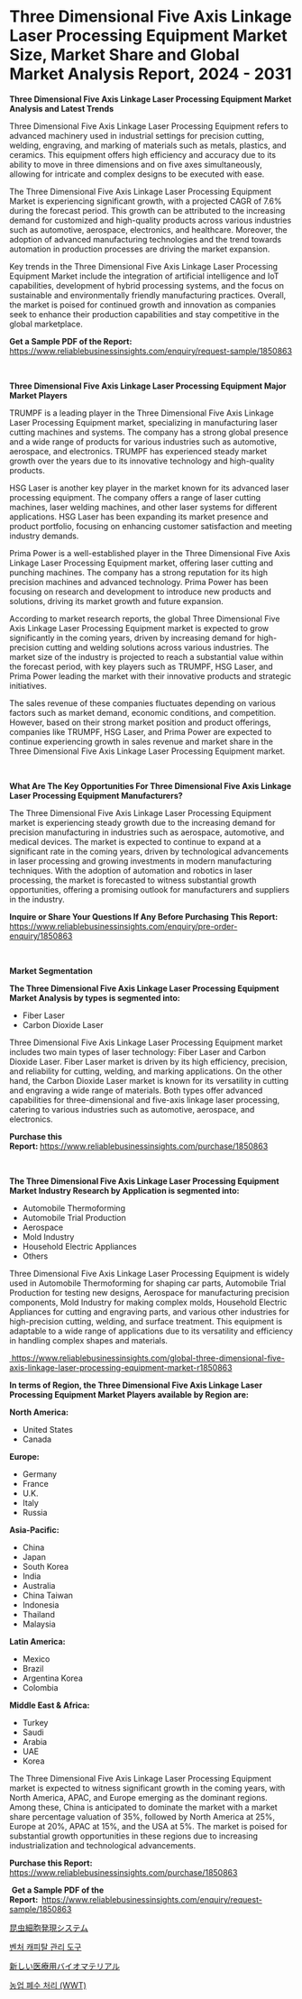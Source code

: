 <p><h1>Three Dimensional Five Axis Linkage Laser Processing Equipment Market Size, Market Share and Global Market Analysis Report, 2024 - 2031</h1></p><p><strong>Three Dimensional Five Axis Linkage Laser Processing Equipment Market Analysis and Latest Trends</strong></p>
<p><p>Three Dimensional Five Axis Linkage Laser Processing Equipment refers to advanced machinery used in industrial settings for precision cutting, welding, engraving, and marking of materials such as metals, plastics, and ceramics. This equipment offers high efficiency and accuracy due to its ability to move in three dimensions and on five axes simultaneously, allowing for intricate and complex designs to be executed with ease.</p><p>The Three Dimensional Five Axis Linkage Laser Processing Equipment Market is experiencing significant growth, with a projected CAGR of 7.6% during the forecast period. This growth can be attributed to the increasing demand for customized and high-quality products across various industries such as automotive, aerospace, electronics, and healthcare. Moreover, the adoption of advanced manufacturing technologies and the trend towards automation in production processes are driving the market expansion.</p><p>Key trends in the Three Dimensional Five Axis Linkage Laser Processing Equipment Market include the integration of artificial intelligence and IoT capabilities, development of hybrid processing systems, and the focus on sustainable and environmentally friendly manufacturing practices. Overall, the market is poised for continued growth and innovation as companies seek to enhance their production capabilities and stay competitive in the global marketplace.</p></p>
<p><strong>Get a Sample PDF of the Report:&nbsp;</strong> <a href="https://www.reliablebusinessinsights.com/enquiry/request-sample/1850863">https://www.reliablebusinessinsights.com/enquiry/request-sample/1850863</a></p>
<p>&nbsp;</p>
<p><strong>Three Dimensional Five Axis Linkage Laser Processing Equipment Major Market Players</strong></p>
<p><p>TRUMPF is a leading player in the Three Dimensional Five Axis Linkage Laser Processing Equipment market, specializing in manufacturing laser cutting machines and systems. The company has a strong global presence and a wide range of products for various industries such as automotive, aerospace, and electronics. TRUMPF has experienced steady market growth over the years due to its innovative technology and high-quality products.</p><p>HSG Laser is another key player in the market known for its advanced laser processing equipment. The company offers a range of laser cutting machines, laser welding machines, and other laser systems for different applications. HSG Laser has been expanding its market presence and product portfolio, focusing on enhancing customer satisfaction and meeting industry demands.</p><p>Prima Power is a well-established player in the Three Dimensional Five Axis Linkage Laser Processing Equipment market, offering laser cutting and punching machines. The company has a strong reputation for its high precision machines and advanced technology. Prima Power has been focusing on research and development to introduce new products and solutions, driving its market growth and future expansion.</p><p>According to market research reports, the global Three Dimensional Five Axis Linkage Laser Processing Equipment market is expected to grow significantly in the coming years, driven by increasing demand for high-precision cutting and welding solutions across various industries. The market size of the industry is projected to reach a substantial value within the forecast period, with key players such as TRUMPF, HSG Laser, and Prima Power leading the market with their innovative products and strategic initiatives.</p><p>The sales revenue of these companies fluctuates depending on various factors such as market demand, economic conditions, and competition. However, based on their strong market position and product offerings, companies like TRUMPF, HSG Laser, and Prima Power are expected to continue experiencing growth in sales revenue and market share in the Three Dimensional Five Axis Linkage Laser Processing Equipment market.</p></p>
<p>&nbsp;</p>
<p><strong>What Are The Key Opportunities For Three Dimensional Five Axis Linkage Laser Processing Equipment Manufacturers?</strong></p>
<p><p>The Three Dimensional Five Axis Linkage Laser Processing Equipment market is experiencing steady growth due to the increasing demand for precision manufacturing in industries such as aerospace, automotive, and medical devices. The market is expected to continue to expand at a significant rate in the coming years, driven by technological advancements in laser processing and growing investments in modern manufacturing techniques. With the adoption of automation and robotics in laser processing, the market is forecasted to witness substantial growth opportunities, offering a promising outlook for manufacturers and suppliers in the industry.</p></p>
<p><strong>Inquire or Share Your Questions If Any Before Purchasing This Report:</strong> <a href="https://www.reliablebusinessinsights.com/enquiry/pre-order-enquiry/1850863">https://www.reliablebusinessinsights.com/enquiry/pre-order-enquiry/1850863</a></p>
<p>&nbsp;</p>
<p><strong>Market Segmentation</strong></p>
<p><strong>The Three Dimensional Five Axis Linkage Laser Processing Equipment Market Analysis by types is segmented into:</strong></p>
<p><ul><li>Fiber Laser</li><li>Carbon Dioxide Laser</li></ul></p>
<p><p>Three Dimensional Five Axis Linkage Laser Processing Equipment market includes two main types of laser technology: Fiber Laser and Carbon Dioxide Laser. Fiber Laser market is driven by its high efficiency, precision, and reliability for cutting, welding, and marking applications. On the other hand, the Carbon Dioxide Laser market is known for its versatility in cutting and engraving a wide range of materials. Both types offer advanced capabilities for three-dimensional and five-axis linkage laser processing, catering to various industries such as automotive, aerospace, and electronics.</p></p>
<p><strong>Purchase this Report:&nbsp;</strong><a href="https://www.reliablebusinessinsights.com/purchase/1850863">https://www.reliablebusinessinsights.com/purchase/1850863</a></p>
<p>&nbsp;</p>
<p><strong>The Three Dimensional Five Axis Linkage Laser Processing Equipment Market Industry Research by Application is segmented into:</strong></p>
<p><ul><li>Automobile Thermoforming</li><li>Automobile Trial Production</li><li>Aerospace</li><li>Mold Industry</li><li>Household Electric Appliances</li><li>Others</li></ul></p>
<p><p>Three Dimensional Five Axis Linkage Laser Processing Equipment is widely used in Automobile Thermoforming for shaping car parts, Automobile Trial Production for testing new designs, Aerospace for manufacturing precision components, Mold Industry for making complex molds, Household Electric Appliances for cutting and engraving parts, and various other industries for high-precision cutting, welding, and surface treatment. This equipment is adaptable to a wide range of applications due to its versatility and efficiency in handling complex shapes and materials.</p></p>
<p><a href="https://www.reliablebusinessinsights.com/global-three-dimensional-five-axis-linkage-laser-processing-equipment-market-r1850863">&nbsp;https://www.reliablebusinessinsights.com/global-three-dimensional-five-axis-linkage-laser-processing-equipment-market-r1850863</a></p>
<p><strong>In terms of Region, the Three Dimensional Five Axis Linkage Laser Processing Equipment Market Players available by Region are:</strong></p>
<p>
    <p> <strong> North America: </strong>
        <ul>
            <li>United States</li>
            <li>Canada</li>
        </ul>
        </p> 
    <p> <strong> Europe: </strong>
        <ul>
            <li>Germany</li>
            <li>France</li>
            <li>U.K.</li>
            <li>Italy</li>
            <li>Russia</li>
        </ul>
        </p> 
    <p> <strong> Asia-Pacific: </strong>
        <ul>
            <li>China</li>
            <li>Japan</li>
            <li>South Korea</li>
            <li>India</li>
            <li>Australia</li>
            <li>China Taiwan</li>
            <li>Indonesia</li>
            <li>Thailand</li>
            <li>Malaysia</li>
        </ul>
        </p> 
    <p> <strong> Latin America: </strong>
        <ul>
            <li>Mexico</li>
            <li>Brazil</li>
            <li>Argentina Korea</li>
            <li>Colombia</li>
        </ul>
        </p> 
    <p> <strong> Middle East & Africa: </strong>
        <ul>
            <li>Turkey</li>
            <li>Saudi</li>
            <li>Arabia</li>
            <li>UAE</li>
            <li>Korea</li>
        </ul>
    </p>
    </p>
<p><p>The Three Dimensional Five Axis Linkage Laser Processing Equipment market is expected to witness significant growth in the coming years, with North America, APAC, and Europe emerging as the dominant regions. Among these, China is anticipated to dominate the market with a market share percentage valuation of 35%, followed by North America at 25%, Europe at 20%, APAC at 15%, and the USA at 5%. The market is poised for substantial growth opportunities in these regions due to increasing industrialization and technological advancements.</p></p>
<p><strong>Purchase this Report: </strong><a href="https://www.reliablebusinessinsights.com/purchase/1850863">https://www.reliablebusinessinsights.com/purchase/1850863</a></p>
<p>&nbsp;<strong>Get a Sample PDF of the Report:&nbsp;&nbsp;</strong><a href="https://www.reliablebusinessinsights.com/enquiry/request-sample/1850863">https://www.reliablebusinessinsights.com/enquiry/request-sample/1850863</a></p>
<p><strong></strong></p>
<p><p><a href="https://medium.com/@jaremington56/%E6%98%86%E8%99%AB%E7%B4%B0%E8%83%9E%E7%99%BA%E7%8F%BE%E3%82%B7%E3%82%B9%E3%83%86%E3%83%A0%E5%B8%82%E5%A0%B4%E3%81%AE%E8%A6%8F%E6%A8%A1%E3%81%A8%E5%B8%82%E5%A0%B4%E5%8B%95%E5%90%91-%E5%AE%8C%E5%85%A8%E3%81%AA%E6%A5%AD%E7%95%8C%E6%A6%82%E8%A6%81-2024%E5%B9%B4%E3%81%8B%E3%82%892031%E5%B9%B4%E3%81%BE%E3%81%A7-8d327283fff9">昆虫細胞発現システム</a></p><p><a href="https://medium.com/@codinchelcea2022/%EC%B0%BD%EC%97%85-%ED%88%AC%EC%9E%90-%EA%B4%80%EB%A6%AC-%EB%8F%84%EA%B5%AC-%EC%8B%9C%EC%9E%A5-%EC%9D%B8%EC%82%AC%EC%9D%B4%ED%8A%B8-%EC%8B%9C%EC%9E%A5-%EB%8F%99%ED%96%A5-%EC%84%B1%EC%9E%A5-2024%EB%85%84%EB%B6%80%ED%84%B0-2031%EB%85%84%EA%B9%8C%EC%A7%80-%EC%98%88%EC%B8%A1-e594f848c3e7">벤처 캐피탈 관리 도구</a></p><p><a href="https://medium.com/@jarrellroob/%E6%96%B0%E3%81%97%E3%81%84%E5%8C%BB%E7%99%82%E3%83%90%E3%82%A4%E3%82%AA%E6%9D%90%E6%96%99%E5%B8%82%E5%A0%B4-%E5%B8%82%E5%A0%B4cagr-%E5%B8%82%E5%A0%B4%E3%83%88%E3%83%AC%E3%83%B3%E3%83%89-%E3%81%8A%E3%82%88%E3%81%B3%E6%88%90%E9%95%B7%E6%88%A6%E7%95%A5%E3%81%AB%E9%96%A2%E3%81%99%E3%82%8B%E6%83%85%E5%A0%B1-a452c6b253e2">新しい医療用バイオマテリアル</a></p><p><a href="https://medium.com/@kenyonjohns/%EB%86%8D%EC%97%85-%ED%8F%90%EC%88%98-%EC%B2%98%EB%A6%AC-%EC%88%98-%EC%B2%98%EB%A6%AC-%EC%8B%9C%EC%9E%A5-%EC%84%B1%EA%B3%B5%EC%A0%81%EC%9D%B8-%EB%B9%84%EC%A6%88%EB%8B%88%EC%8A%A4-%EC%A0%84%EB%9E%B5%EC%9D%98-%ED%95%B5%EC%8B%AC-2031%EB%85%84%EA%B9%8C%EC%A7%80%EC%9D%98-%EC%98%88%EC%B8%A1-daab9495e054">농업 폐수 처리 (WWT)</a></p></p>